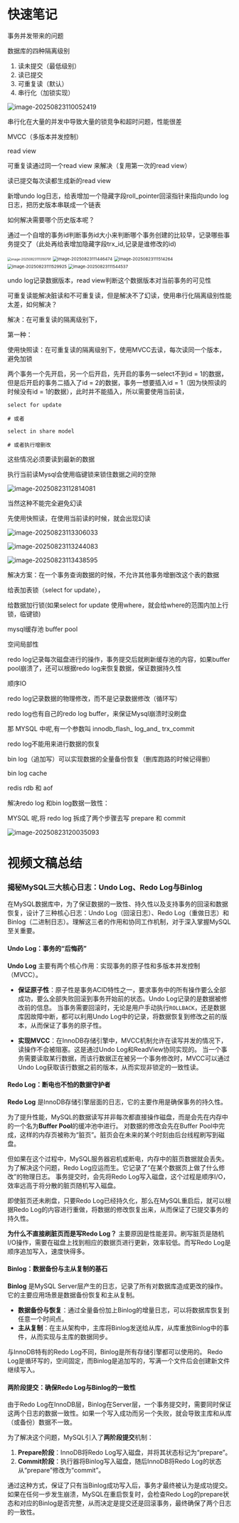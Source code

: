# 快速笔记

事务并发带来的问题

数据库的四种隔离级别

1. 读未提交（最低级别）
2. 读已提交
3. 可重复读（默认）
4. 串行化（加锁实现）

![image-20250823110052419](./事务并发问题以及解决方案.assets/image-20250823110052419.png)

串行化在大量的并发中导致大量的锁竞争和超时问题，性能很差



MVCC（多版本并发控制）



read view

可重复读通过同一个read view 来解决（复用第一次的read view）

读已提交每次读都生成新的read view



新增undo log日志，给表增加一个隐藏字段roll_pointer回滚指针来指向undo log日志，把历史版本串联成一个链表

如何解决需要哪个历史版本呢？

通过一个自增的事务id判断事务id大小来判断哪个事务创建的比较早，记录哪些事务提交了（此处再给表增加隐藏字段trx_id,记录是谁修改的id)

<img src="./事务并发问题以及解决方案.assets/image-20250823111350791.png" alt="image-20250823111350791" style="zoom: 50%;" />

<img src="./事务并发问题以及解决方案.assets/image-20250823111446474.png" alt="image-20250823111446474" style="zoom: 67%;" />



<img src="./事务并发问题以及解决方案.assets/image-20250823111514264.png" alt="image-20250823111514264" style="zoom: 67%;" />



<img src="./事务并发问题以及解决方案.assets/image-20250823111529925.png" alt="image-20250823111529925" style="zoom: 67%;" />



<img src="./事务并发问题以及解决方案.assets/image-20250823111544537.png" alt="image-20250823111544537" style="zoom:67%;" />



undo log记录数据版本，read view判断这个数据版本对当前事务的可见性



可重复读能解决脏读和不可重复读，但是解决不了幻读，使用串行化隔离级别性能太差，如何解决？

解决：在可重复读的隔离级别下，

第一种：

使用快照读：在可重复读的隔离级别下，使用MVCC去读，每次读同一个版本，避免加锁

两个事务一个先开启，另一个后开启，先开启的事务一select不到id = 1的数据，但是后开启的事务二插入了id = 2的数据，事务一想要插入id = 1（因为快照读的时候没有id = 1的数据），此时并不能插入，所以需要使用当前读，

```mysql
select for update

# 或者

select in share model

# 或者执行增删改
```

这些情况必须要读到最新的数据

执行当前读Mysql会使用临键锁来锁住数据之间的空隙

![image-20250823112814081](./事务并发问题以及解决方案.assets/image-20250823112814081.png)



当然这种不能完全避免幻读

先使用快照读，在使用当前读的时候，就会出现幻读

![image-20250823113306033](./事务并发问题以及解决方案.assets/image-20250823113306033.png)





![image-20250823113244083](./事务并发问题以及解决方案.assets/image-20250823113244083.png)





![image-20250823113438595](./事务并发问题以及解决方案.assets/image-20250823113438595.png)

解决方案：在一个事务查询数据的时候，不允许其他事务增删改这个表的数据

给表加表锁（select for update），

给数据加行锁(如果select for update 使用where，就会给where的范围内加上行锁，临键锁)





mysql缓存池 buffer pool



空间局部性

redo log记录每次磁盘进行的操作，事务提交后就刷新缓存池的内容，如果buffer pool崩溃了，还可以根据redo log来恢复数据，保证数据持久性



顺序IO

redo log记录数据的物理修改，而不是记录数据修改（循环写）

redo log也有自己的redo log buffer，来保证Mysql崩溃时没刷盘

那 MYSQL 中呢,有一个参数叫
innodb_flash_ log_and_ trx_commit



redo log不能用来进行数据的恢复

bin log（追加写）可以实现数据的全量备份恢复（删库跑路的时候记得删）

bin log cache



redis rdb 和 aof



解决redo log 和bin log数据一致性：

MYSQL 呢,将 redo log 拆成了两个步骤去写
prepare 和 commit

![image-20250823120035093](./事务并发问题以及解决方案.assets/image-20250823120035093.png)













# 视频文稿总结

### 揭秘MySQL三大核心日志：Undo Log、Redo Log与Binlog

在MySQL数据库中，为了保证数据的一致性、持久性以及支持事务的回滚和数据恢复，设计了三种核心日志：Undo Log（回滚日志）、Redo Log（重做日志）和Binlog（二进制日志）。理解这三者的作用和协同工作机制，对于深入掌握MySQL至关重要。

#### Undo Log：事务的“后悔药”

**Undo Log** 主要有两个核心作用：实现事务的原子性和多版本并发控制（MVCC）。

*   **保证原子性**：原子性是事务ACID特性之一，要求事务中的所有操作要么全部成功，要么全部失败回滚到事务开始前的状态。Undo Log记录的是数据被修改前的信息。 当事务需要回滚时，无论是用户手动执行`ROLLBACK`，还是数据库因故障中断，都可以利用Undo Log中的记录，将数据恢复到修改之前的版本，从而保证了事务的原子性。

*   **实现MVCC**：在InnoDB存储引擎中，MVCC机制允许在读写并发的情况下，读操作不会被阻塞。这是通过Undo Log和ReadView协同实现的。 当一个事务需要读取某行数据，而该行数据正在被另一个事务修改时，MVCC可以通过Undo Log获取该行数据之前的版本，从而实现非锁定的一致性读。

#### Redo Log：断电也不怕的数据守护者

**Redo Log** 是InnoDB存储引擎层面的日志，它的主要作用是确保事务的持久性。

为了提升性能，MySQL的数据读写并非每次都直接操作磁盘，而是会先在内存中的一个名为**Buffer Pool**的缓冲池中进行。 对数据的修改会先在Buffer Pool中完成，这样的内存页被称为“脏页”。脏页会在未来的某个时刻由后台线程刷写到磁盘。

但如果在这个过程中，MySQL服务器宕机或断电，内存中的脏页数据就会丢失。为了解决这个问题，Redo Log应运而生。它记录了“在某个数据页上做了什么修改”的物理日志。 事务提交时，会先将Redo Log写入磁盘，这个过程是顺序I/O，效率远高于将分散的脏页随机写入磁盘。

即使脏页还未刷盘，只要Redo Log已经持久化，那么在MySQL重启后，就可以根据Redo Log的内容进行重做，将数据的修改恢复出来，从而保证了已提交事务的持久性。

**为什么不直接刷脏页而是写Redo Log？**
主要原因是性能差异。刷写脏页是随机I/O操作，需要在磁盘上找到相应的数据页进行更新，效率较低。而写Redo Log是顺序追加写入，速度快得多。

#### Binlog：数据备份与主从复制的基石

**Binlog** 是MySQL Server层产生的日志，记录了所有对数据库造成更改的操作。 它的主要应用场景是数据备份恢复和主从复制。

*   **数据备份与恢复**：通过全量备份加上Binlog的增量日志，可以将数据库恢复到任意一个时间点。
*   **主从复制**：在主从架构中，主库将Binlog发送给从库，从库重放Binlog中的事件，从而实现与主库的数据同步。

与InnoDB特有的Redo Log不同，Binlog是所有存储引擎都可以使用的。 Redo Log是循环写的，空间固定，而Binlog是追加写的，写满一个文件后会创建新文件继续写入。

#### 两阶段提交：确保Redo Log与Binlog的一致性

由于Redo Log在InnoDB层，Binlog在Server层，一个事务提交时，需要同时保证这两个日志的数据一致性。如果一个写入成功而另一个失败，就会导致主库和从库（或备份）数据不一致。

为了解决这个问题，MySQL引入了**两阶段提交**机制：
1.  **Prepare阶段**：InnoDB将Redo Log写入磁盘，并将其状态标记为“prepare”。
2.  **Commit阶段**：执行器将Binlog写入磁盘，随后InnoDB将Redo Log的状态从“prepare”修改为“commit”。

通过这种方式，保证了只有当Binlog成功写入后，事务才最终被认为是成功提交。如果在任何一步发生崩溃，MySQL在重启恢复时，会检查Redo Log的prepare状态和对应的Binlog是否完整，从而决定是提交还是回滚事务，最终确保了两个日志的一致性。